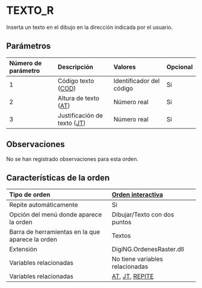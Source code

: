 # TEXTO\_R

Inserta un texto en el dibujo en la dirección indicada por el usuario.

## Parámetros

| Número de parámetro | Descripción | Valores | Opcional |
| :--- | :--- | :--- | :--- |
| 1 | Código texto \([COD](/digi3d-net/referencia/digi3d.net/ventana-de-dibujo/ordenes/t/COD.html)\) | Identificador del código | Si |
| 2 | Altura de texto \([AT](/digi3d-net/referencia/digi3d.net/ventana-de-dibujo/ordenes/t/AT.html)\) | Número real | Si |
| 3 | Justificación de texto \([JT](/digi3d-net/referencia/digi3d.net/ventana-de-dibujo/ordenes/t/JT.html)\) | Número real | Si |

## Observaciones

No se han registrado observaciones para esta orden.

## Características de la orden

| Tipo de orden | [Orden interactiva](texto-r.md) |
| :--- | :--- |
| Repite automáticamente | Si |
| Opción del menú donde aparece la orden | Dibujar/Texto con dos puntos |
| Barra de herramientas en la que aparece la orden | Textos |
| Extensión | DigiNG.OrdenesRaster.dll |
| Variables relacionadas | No tiene variables relacionadas |
| Variables relacionadas | [AT](/digi3d-net/referencia/digi3d.net/ventana-de-dibujo/ordenes/t/AT.html), [JT](/digi3d-net/referencia/digi3d.net/ventana-de-dibujo/ordenes/t/JT.html), [REPITE](/digi3d-net/referencia/digi3d.net/ventana-de-dibujo/ordenes/t/REPITE.html) |

